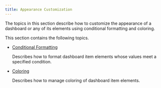```yaml
---
title: Appearance Customization
---
```

The topics in this section describe how to customize the appearance of a dashboard or any of its elements using conditional formatting and coloring.

This section contains the following topics.
* [Conditional Formatting](../../../dashboard-for-web/articles/web-dashboard-designer-mode/appearance-customization/conditional-formatting.md)
	
	Describes how to format dashboard item elements whose values meet a specified condition.
* [Coloring](../../../dashboard-for-web/articles/web-dashboard-designer-mode/appearance-customization/coloring.md)
	
	Describes how to manage coloring of dashboard item elements.